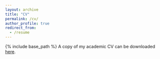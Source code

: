 ```yaml
---
layout: archive
title: "CV"
permalink: /cv/
author_profile: true
redirect_from:
  - /resume
---
```


{% include base_path %}
A copy of my academic CV can be downloaded [here](https://m-a-martin.github.io/files/mm_cv.pdf). 

<object data="/files/mm_cv.pdf" width="1000" height="1000" type='application/pdf'></object>

